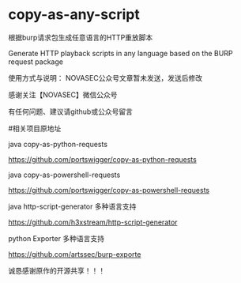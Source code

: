 # copy-as-any-script
根据burp请求包生成任意语言的HTTP重放脚本

Generate HTTP playback scripts in any language based on the BURP request package

使用方式与说明： NOVASEC公众号文章暂未发送，发送后修改

感谢关注【NOVASEC】微信公众号

有任何问题、建议请github或公众号留言

#相关项目原地址

java copy-as-python-requests

https://github.com/portswigger/copy-as-python-requests

java  copy-as-powershell-requests

https://github.com/portswigger/copy-as-powershell-requests

java  http-script-generator 多种语言支持

https://github.com/h3xstream/http-script-generator

python Exporter 多种语言支持

https://github.com/artssec/burp-exporte

诚恳感谢原作的开源共享！！！
